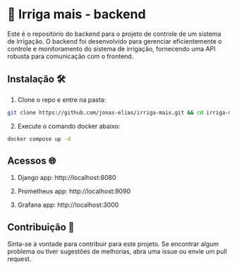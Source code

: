 # 🚀 Irriga mais - backend 

Este é o repositório do backend para o projeto de controle de um sistema de irrigação. O backend foi desenvolvido para gerenciar eficientemente o controle e monitoramento do sistema de irrigação, fornecendo uma API robusta para comunicação com o frontend.


## Instalação 🛠️
1. Clone o repo e entre na pasta:
```bash
git clone https://github.com/jonas-elias/irriga-mais.git && cd irriga-mais
```

2. Execute o comando docker abaixo:
```bash
docker compose up -d
```

## Acessos 🌐
1. Django app:
http://localhost:8080

2. Prometheus app:
http://localhost:9090

3. Grafana app:
http://localhost:3000

## Contribuição 🤝
Sinta-se à vontade para contribuir para este projeto. Se encontrar algum problema ou tiver sugestões de melhorias, abra uma issue ou envie um pull request.
